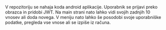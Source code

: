V repozitoriju se nahaja koda android aplikacije. Uporabnik se prijavi preko obrazca in pridobi JWT. Na main strani nato lahko vidi svojih zadnjih 10 vnosev ali doda novega. V meniju nato lahko še posodobi svoje uporabniške podatke, pregleda vse vnose ali se izpiše iz računa.
